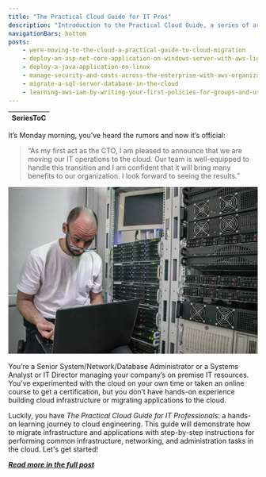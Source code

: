 ```yaml
---
title: "The Practical Cloud Guide for IT Pros"
description: "Introduction to the Practical Cloud Guide, a series of articles and tutorials to help IT Administrators and Pros successfully transition to the cloud"
navigationBars: bottom
posts:
    - were-moving-to-the-cloud-a-practical-guide-to-cloud-migration
    - deploy-an-asp-net-core-application-on-windows-server-with-aws-lightsail
    - deploy-a-java-application-on-linux
    - manage-security-and-costs-across-the-enterprise-with-aws-organizations
    - migrate-a-sql-server-database-in-the-cloud
    - learning-aws-iam-by-writing-your-first-policies-for-groups-and-users
--- 
```


| SeriesToC |
|-----------|

It’s Monday morning, you’ve heard the rumors and now it’s official:

> “As my first act as the CTO, I am pleased to announce that we are moving our IT operations to the cloud. Our team is well-equipped to handle this transition and I am confident that it will bring many benefits to our organization. I look forward to seeing the results.”

![Surprised sysadmin looking at their laptop while sitting in front of a rack of servers](./were-moving-to-the-cloud-a-practical-guide-to-cloud-migration/images/sysadmin_monday_surprise.jpeg)

You’re a Senior System/Network/Database Administrator or a Systems Analyst or IT Director managing your company’s on premise IT resources. You’ve experimented with the cloud on your own time or taken an online course to get a certification, but you don’t have hands-on experience building cloud infrastructure or migrating applications to the cloud.

Luckily, you have *The Practical Cloud Guide for IT Professionals*: a hands-on learning journey to cloud engineering. This guide will demonstrate how to migrate infrastructure and applications with step-by-step instructions for performing common infrastructure, networking, and administration tasks in the cloud. Let's get started!

***[Read more in the full post](/tutorials/practical-cloud-guide/were-moving-to-the-cloud-a-practical-guide-to-cloud-migration)***
